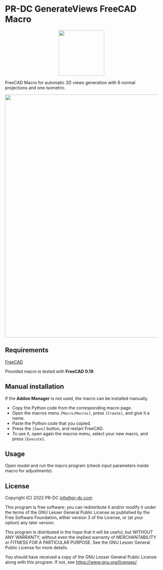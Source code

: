 # PR-DC GenerateViews FreeCAD Macro

<p align="center">
  <img src="https://pr-dc.com/web/img/github/GenerateViews.svg" width="150">
</p>

FreeCAD Macro for automatic 2D views generation with 6 normal projections and one isometric.

<p align="center">
  <img src="https://pr-dc.com/web/img/github/PRDC_GenerateViews_FC.png" width="800">
</p>

## Requirements
[FreeCAD](https://www.freecadweb.org/)<br>

Provided macro is tested with **FreeCAD 0.19**.

## Manual installation
If the **Addon Manager** is not used, the macro can be installed manually.

* Copy the Python code from the corresponding macro page.
* Open the macros menu `[Macro/Macros]`, press `[Create]`, and give it a name.
* Paste the Python code that you copied.
* Press the `[Save]` button, and restart FreeCAD.
* To use it, open again the macros menu, select your new macro, and press `[Execute]`.

## Usage

Open model and run the macro program (check input parameters inside macro for adjustments).

## License
Copyright (C) 2022 PR-DC <info@pr-dc.com>

This program is free software: you can redistribute it and/or modify
it under the terms of the GNU Lesser General Public License as 
published by the Free Software Foundation, either version 3 of the 
License, or (at your option) any later version.

This program is distributed in the hope that it will be useful,
but WITHOUT ANY WARRANTY; without even the implied warranty of
MERCHANTABILITY or FITNESS FOR A PARTICULAR PURPOSE.  See the
GNU Lesser General Public License for more details.

You should have received a copy of the GNU Lesser General Public License
along with this program.  If not, see <https://www.gnu.org/licenses/>.
